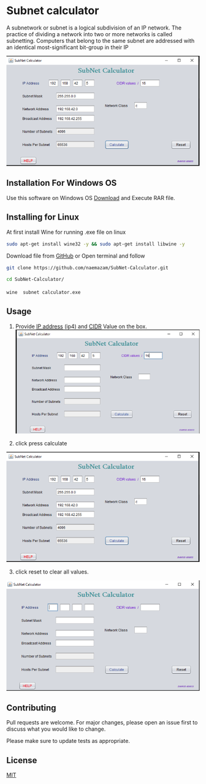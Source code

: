 
# Subnet calculator 

A subnetwork or subnet is a logical subdivision of an IP network. The practice of dividing a network into two or more networks is called subnetting. Computers that belong to the same subnet are addressed with an identical most-significant bit-group in their IP

[![MasterHead](img/subnet3.PNG)]()

## Installation For Windows OS

Use this software on Windows OS  [Download](https://github.com/naemazam/SubNet-Calculator/archive/refs/heads/main.zip) and Execute RAR file.



## Installing for Linux 

At first install Wine for running .exe file on linux 

```bash
sudo apt-get install wine32 -y && sudo apt-get install libwine -y

```
Download file from [GitHub](https://github.com/naemazam/SubNet-Calculator.git) or Open terminal and follow 
 
```bash
git clone https://github.com/naemazam/SubNet-Calculator.git

```

```bash
cd SubNet-Calculator/

wine  subnet calculator.exe

```


## Usage

1. Provide [IP address](https://naemazam.github.io/post%20page/subnetpostpage.html) (ip4) and [CIDR](https://naemazam.github.io/post%20page/classfullvscidr.html) Value on the box. 
![alt text](img/subnet2.PNG)

2. click press calculate 

![alt text](img/subnet3.PNG)


3. click reset to clear all values. 

![alt text](img/subnet1.PNG)


## Contributing
Pull requests are welcome. For major changes, please open an issue first to discuss what you would like to change.

Please make sure to update tests as appropriate.

## License
[MIT](https://choosealicense.com/licenses/mit/)
